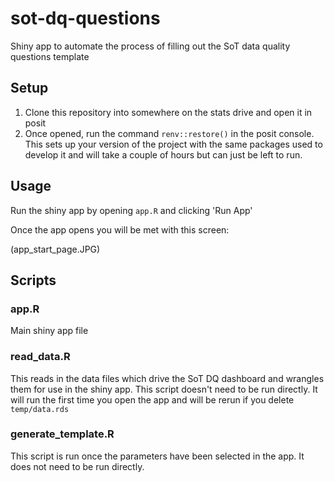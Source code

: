 # sot-dq-questions

Shiny app to automate the process of filling out the SoT data quality questions template

## Setup

1. Clone this repository into somewhere on the stats drive and open it in posit
2. Once opened, run the command `renv::restore()` in the posit console.
This sets up your version of the project with the same packages used to develop it
and will take a couple of hours but can just be left to run.

## Usage

Run the shiny app by opening `app.R` and clicking 'Run App'

Once the app opens you will be met with this screen:

(app_start_page.JPG)

## Scripts

### app.R

Main shiny app file

### read_data.R

This reads in the data files which drive the SoT DQ dashboard and wrangles them
for use in the shiny app. This script doesn't need to be run directly. It will
run the first time you open the app and will be rerun if you delete
`temp/data.rds`

### generate_template.R

This script is run once the parameters have been selected in the app. It does
not need to be run directly.